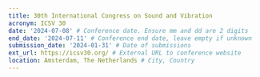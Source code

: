 ```yaml
---
title: 30th International Congress on Sound and Vibration 
acronym: ICSV 30
date: '2024-07-08' # Conference date. Ensure mm and dd are 2 digits
end_date: '2024-07-11' # Conference end date, leave empty if unknown
submission_date: '2024-01-31' # Date of submissions
ext_url: https://icsv30.org/ # External URL to conference website
location: Amsterdam, The Netherlands # City, Country
---
```

